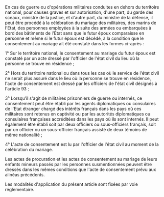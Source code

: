 En cas de guerre ou d'opérations militaires conduites en dehors du territoire national, pour causes graves et sur autorisation, d'une part, du garde des sceaux, ministre de la justice, et d'autre part, du ministre de la défense, il peut être procédé à la célébration du mariage des militaires, des marins de l'Etat, des personnes employées à la suite des armées ou embarquées à bord des bâtiments de l'Etat sans que le futur époux comparaisse en personne et même si le futur époux est décédé, à la condition que le consentement au mariage ait été constaté dans les formes ci-après : 


1° Sur le territoire national, le consentement au mariage du futur époux est constaté par un acte dressé par l'officier de l'état civil du lieu où la personne se trouve en résidence ; 


2° Hors du territoire national ou dans tous les cas où le service de l'état civil ne serait plus assuré dans le lieu où la personne se trouve en résidence, l'acte de consentement est dressé par les officiers de l'état civil désignés à l'article 93 ; 


3° Lorsqu'il s'agit de militaires prisonniers de guerre ou internés, ce consentement peut être établi par les agents diplomatiques ou consulaires de l'Etat étranger chargé des intérêts français dans les pays où ces militaires sont retenus en captivité ou par les autorités diplomatiques ou consulaires françaises accréditées dans les pays où ils sont internés. Il peut également être établi soit par deux officiers ou sous-officiers français, soit par un officier ou un sous-officier français assisté de deux témoins de même nationalité ; 


4° L'acte de consentement est lu par l'officier de l'état civil au moment de la célébration du mariage. 


Les actes de procuration et les actes de consentement au mariage de leurs enfants mineurs passés par les personnes susmentionnées peuvent être dressés dans les mêmes conditions que l'acte de consentement prévu aux alinéas précédents. 


Les modalités d'application du présent article sont fixées par voie réglementaire.

